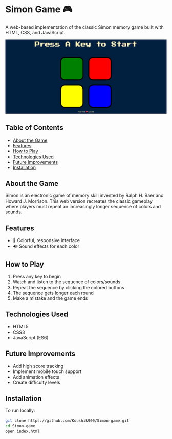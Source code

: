 # Simon Game 🎮

A web-based implementation of the classic Simon memory game built with HTML, CSS, and JavaScript.

![Simon Game Screenshot](https://github.com/Koushik900/Simon-game/blob/main/image/Screenshot%202025-03-24%20173642.png)

## Table of Contents
- [About the Game](#about-the-game)
- [Features](#features)
- [How to Play](#how-to-play)
- [Technologies Used](#technologies-used)
- [Future Improvements](#future-improvements)
- [Installation](#installation)

## About the Game
Simon is an electronic game of memory skill invented by Ralph H. Baer and Howard J. Morrison. This web version recreates the classic gameplay where players must repeat an increasingly longer sequence of colors and sounds.

## Features
- 🎨 Colorful, responsive interface
- 🔊 Sound effects for each color

## How to Play
1. Press any key to begin
2. Watch and listen to the sequence of colors/sounds
3. Repeat the sequence by clicking the colored buttons
4. The sequence gets longer each round
5. Make a mistake and the game ends

## Technologies Used
- HTML5
- CSS3
- JavaScript (ES6)

## Future Improvements
- Add high score tracking
- Implement mobile touch support
- Add animation effects
- Create difficulty levels

## Installation
To run locally:
```bash
git clone https://github.com/Koushik900/Simon-game.git
cd Simon-game
open index.html
